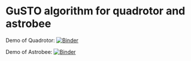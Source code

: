 # GuSTO algorithm for quadrotor and astrobee

Demo of Quadrotor: [![Binder](https://mybinder.org/badge_logo.svg)](https://mybinder.org/v2/gh/StanfordASL/GuSTO_quad_astrobee.git/master?filepath=quadrotor_CSM.ipynb)

Demo of Astrobee: [![Binder](https://mybinder.org/badge_logo.svg)](https://mybinder.org/v2/gh/StanfordASL/GuSTO_quad_astrobee.git/master?filepath=astrobee_CSM.ipynb)
